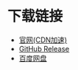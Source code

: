 # 下载链接

- [官网(CDN加速)](https://qpetlover.cn/download)
- [GitHub Release](https://github.com/ice-cream-headache/QQPet2008/releases)
- [百度网盘](https://pan.baidu.com/s/1bUG7AY8zdPWnbzeaM3jrBg?pwd=wibe)

